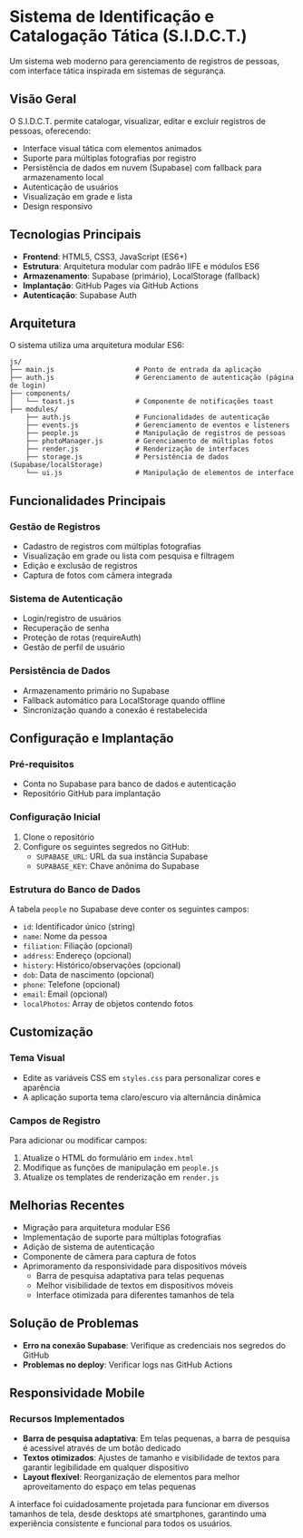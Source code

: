 # Sistema de Identificação e Catalogação Tática (S.I.D.C.T.)

Um sistema web moderno para gerenciamento de registros de pessoas, com interface tática inspirada em sistemas de segurança.

## Visão Geral

O S.I.D.C.T. permite catalogar, visualizar, editar e excluir registros de pessoas, oferecendo:

- Interface visual tática com elementos animados
- Suporte para múltiplas fotografias por registro
- Persistência de dados em nuvem (Supabase) com fallback para armazenamento local
- Autenticação de usuários
- Visualização em grade e lista
- Design responsivo

## Tecnologias Principais

- **Frontend**: HTML5, CSS3, JavaScript (ES6+)
- **Estrutura**: Arquitetura modular com padrão IIFE e módulos ES6
- **Armazenamento**: Supabase (primário), LocalStorage (fallback)
- **Implantação**: GitHub Pages via GitHub Actions
- **Autenticação**: Supabase Auth

## Arquitetura

O sistema utiliza uma arquitetura modular ES6:

```
js/
├── main.js                    # Ponto de entrada da aplicação
├── auth.js                    # Gerenciamento de autenticação (página de login)
├── components/
│   └── toast.js               # Componente de notificações toast
├── modules/
    ├── auth.js                # Funcionalidades de autenticação
    ├── events.js              # Gerenciamento de eventos e listeners
    ├── people.js              # Manipulação de registros de pessoas
    ├── photoManager.js        # Gerenciamento de múltiplas fotos
    ├── render.js              # Renderização de interfaces
    ├── storage.js             # Persistência de dados (Supabase/localStorage)
    └── ui.js                  # Manipulação de elementos de interface
```

## Funcionalidades Principais

### Gestão de Registros
- Cadastro de registros com múltiplas fotografias
- Visualização em grade ou lista com pesquisa e filtragem
- Edição e exclusão de registros
- Captura de fotos com câmera integrada

### Sistema de Autenticação
- Login/registro de usuários
- Recuperação de senha
- Proteção de rotas (requireAuth)
- Gestão de perfil de usuário

### Persistência de Dados
- Armazenamento primário no Supabase
- Fallback automático para LocalStorage quando offline
- Sincronização quando a conexão é restabelecida

## Configuração e Implantação

### Pré-requisitos
- Conta no Supabase para banco de dados e autenticação
- Repositório GitHub para implantação

### Configuração Inicial
1. Clone o repositório
2. Configure os seguintes segredos no GitHub:
   - `SUPABASE_URL`: URL da sua instância Supabase
   - `SUPABASE_KEY`: Chave anônima do Supabase

### Estrutura do Banco de Dados
A tabela `people` no Supabase deve conter os seguintes campos:
- `id`: Identificador único (string)
- `name`: Nome da pessoa
- `filiation`: Filiação (opcional)
- `address`: Endereço (opcional)
- `history`: Histórico/observações (opcional)
- `dob`: Data de nascimento (opcional)
- `phone`: Telefone (opcional)
- `email`: Email (opcional)
- `localPhotos`: Array de objetos contendo fotos

## Customização

### Tema Visual
- Edite as variáveis CSS em `styles.css` para personalizar cores e aparência
- A aplicação suporta tema claro/escuro via alternância dinâmica

### Campos de Registro
Para adicionar ou modificar campos:
1. Atualize o HTML do formulário em `index.html`
2. Modifique as funções de manipulação em `people.js`
3. Atualize os templates de renderização em `render.js`

## Melhorias Recentes

- Migração para arquitetura modular ES6
- Implementação de suporte para múltiplas fotografias
- Adição de sistema de autenticação
- Componente de câmera para captura de fotos
- Aprimoramento da responsividade para dispositivos móveis
  - Barra de pesquisa adaptativa para telas pequenas
  - Melhor visibilidade de textos em dispositivos móveis
  - Interface otimizada para diferentes tamanhos de tela

## Solução de Problemas

- **Erro na conexão Supabase**: Verifique as credenciais nos segredos do GitHub
- **Problemas no deploy**: Verificar logs nas GitHub Actions

## Responsividade Mobile

### Recursos Implementados
- **Barra de pesquisa adaptativa**: Em telas pequenas, a barra de pesquisa é acessível através de um botão dedicado
- **Textos otimizados**: Ajustes de tamanho e visibilidade de textos para garantir legibilidade em qualquer dispositivo
- **Layout flexível**: Reorganização de elementos para melhor aproveitamento do espaço em telas pequenas

A interface foi cuidadosamente projetada para funcionar em diversos tamanhos de tela, desde desktops até smartphones, garantindo uma experiência consistente e funcional para todos os usuários.
